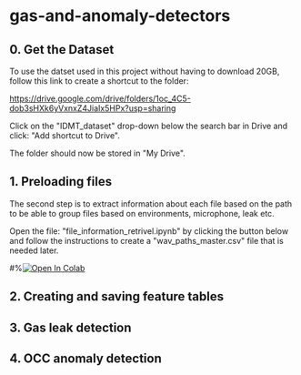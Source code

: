 # gas-and-anomaly-detectors

## 0. Get the Dataset
To use the datset used in this project without having to download 20GB, follow this link to create a shortcut to the folder: 

https://drive.google.com/drive/folders/1oc_4C5-dob3sHXk6yVxnxZ4JiaIx5HPx?usp=sharing

Click on the "IDMT_dataset" drop-down below the search bar in Drive and click: "Add shortcut to Drive". 

The folder should now be stored  in "My Drive". 






## 1. Preloading files
The second step is to extract information about each file based on the path to be able to group files based on environments, microphone, leak etc. 

Open the file: "file_information_retrivel.ipynb" by clicking the button below and follow the instructions to create a "wav_paths_master.csv" file that is needed later. 

#%[![Open In Colab](https://colab.research.google.com/assets/colab-badge.svg)](https://colab.research.google.com/drive/1GTMN3hnGozSTJDnWN2cE_vMZ19Dyw2Ql#scrollTo=zdhJrmQ7yGa9)


## 2. Creating and saving feature tables


## 3. Gas leak detection


## 4. OCC anomaly detection
